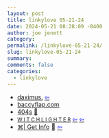 ```yaml
---
layout: post
title: linkylove 05-21-24
date: 2024-05-21 08:28:09 -0400
author: joe jenett
category: 
permalink: /linkylove-05-21-24/
slug: linkylove-05-21-24
summary: 
comments: false
categories:
  - linkylove
---
```

<ul class="linkylove">
	<li><a title="daximus." href="https://daximus.neocities.org/">daximus.</a>  <a title="source" href="https://bukmark.club/directory/"><span style="color:blue;">&#8678;</span></a></li>
	<li><a title="baccyflap.com by rmf - a delicate blend of bakelite and fear" href="https://baccyflap.com/">baccyflap.com</a></li>
	<li><a title="404s — gallery of error 404 page designs" href="https://www.404s.design/">404s</a> <a href="https://pinboard.in/u:effulgence">📌</a></li>
	<li><a title="Becky" href="https://witchlighter.net/"><small>W I T C H L I G H T E R</small></a>  <a title="source" href="https://dwt-archives.joejenett.com/09-23-22/"><span style="color:blue;">&#8678;</span></a>  <a title="source" href="https://theforest.link/"><span style="color:blue;">&#8678;</span></a></li>
	<li><a title="Matt Sephton" href="https://blog.gingerbeardman.com/">⌘|  Get Info</a>  <a title="source" href="https://dwt-archives.joejenett.com/12-21-21/"><span style="font-size:1.1em;"></span></a> <a title="source" href="https://news.ycombinator.com/submitted?id=zdw"><span style="color:blue;">&#8678;</span></a></li>
</ul>

<a href="https://brid.gy/publish/mastodon"></a>